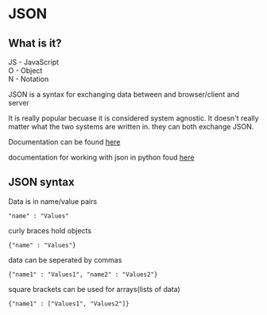 # JSON

## What is it?

JS - JavaScript <br>
O - Object <br>
N - Notation

JSON is a syntax for exchanging data between and browser/client and server

It is really popular becuase it is considered system agnostic. It doesn't really matter what the two systems are written in. they can both exchange JSON.

Documentation can be found [here](https://www.json.org/) 

documentation for working with json in python foud [here](https://docs.python.org/3/library/json.html)

## JSON syntax

Data is in name/value pairs

```
"name" : "Values"
```

curly braces hold objects 
```
{"name" : "Values"}
```

data can be seperated by commas


```
{"name1" : "Values1", "name2" : "Values2"}
```

square brackets can be used for arrays(lists of data)

```
{"name1" : ["Values1", "Values2"]}
```
